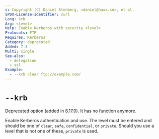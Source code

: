 ```yaml
---
c: Copyright (C) Daniel Stenberg, <daniel@haxx.se>, et al.
SPDX-License-Identifier: curl
Long: krb
Arg: <level>
Help: Enable Kerberos with security <level>
Protocols: FTP
Requires: Kerberos
Category: deprecated
Added: 7.3
Multi: single
See-also:
  - delegation
  - ssl
Example:
  - --krb clear ftp://example.com/
---
```


# `--krb`

Deprecated option (added in 8.17.0). It has no function anymore.

Enable Kerberos authentication and use. The level must be entered and should
be one of `clear`, `safe`, `confidential`, or `private`. Should you use a
level that is not one of these, `private` is used.
